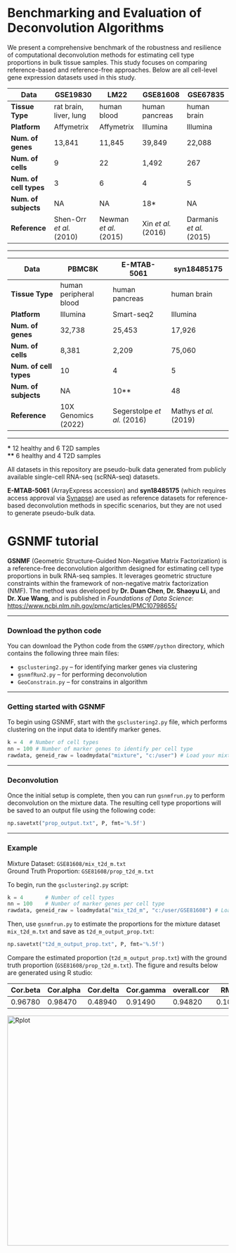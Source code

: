# Benchmarking and Evaluation of Deconvolution Algorithms
We present a comprehensive benchmark of the robustness and resilience of computational deconvolution methods for estimating cell type proportions in bulk tissue samples. This study focuses on comparing reference-based and reference-free approaches.  Below are all cell-level gene expression datasets used in this study.


| Data           | GSE19830                  | LM22                       | GSE81608                 | GSE67835                  |
|----------------|---------------------------|----------------------------|--------------------------|---------------------------|
| **Tissue Type**      | rat brain, liver, lung     | human blood                | human pancreas           | human brain               |
| **Platform**         | Affymetrix                 | Affymetrix                 | Illumina                 | Illumina                  |
| **Num. of genes**    | 13,841                     | 11,845                     | 39,849                   | 22,088                    |
| **Num. of cells**    | 9                          | 22                         | 1,492                    | 267                       |
| **Num. of cell types** | 3                          | 6                          | 4                        | 5                         |
| **Num. of subjects** | NA                         | NA                         | 18*                      | NA                        |
| **Reference**        | Shen-Orr *et al.* (2010)   | Newman *et al.* (2015)     | Xin *et al.* (2016)      | Darmanis *et al.* (2015)  |

---

| Data           | PBMC8K                   | E-MTAB-5061                | syn18485175              |
|----------------|--------------------------|----------------------------|--------------------------|
| **Tissue Type**      | human peripheral blood     | human pancreas              | human brain              |
| **Platform**         | Illumina                   | Smart-seq2                  | Illumina                 |
| **Num. of genes**    | 32,738                     | 25,453                      | 17,926                   |
| **Num. of cells**    | 8,381                      | 2,209                       | 75,060                   |
| **Num. of cell types** | 10                         | 4                           | 5                        |
| **Num. of subjects** | NA                         | 10**                        | 48                       |
| **Reference**        | 10X Genomics (2022)        | Segerstolpe *et al.* (2016) | Mathys *et al.* (2019)   |

---

**\*** 12 healthy and 6 T2D samples  
**\*\*** 6 healthy and 4 T2D samples

All datasets in this repository are pseudo-bulk data generated from publicly available single-cell RNA-seq (scRNA-seq) datasets.

**E-MTAB-5061** (ArrayExpress accession) and **syn18485175** (which requires access approval via [Synapse](https://www.synapse.org/Synapse:syn18485175)) are used as reference datasets for reference-based deconvolution methods in specific scenarios, but they are not used to generate pseudo-bulk data.

# GSNMF tutorial

**GSNMF** (Geometric Structure-Guided Non-Negative Matrix Factorization) is a reference-free deconvolution algorithm designed for estimating cell type proportions in bulk RNA-seq samples. It leverages geometric structure constraints within the framework of non-negative matrix factorization (NMF). The method was developed by **Dr. Duan Chen**, **Dr. Shaoyu Li**, and **Dr. Xue Wang**, and is published in *Foundations of Data Science*: https://www.ncbi.nlm.nih.gov/pmc/articles/PMC10798655/

---

### Download the python code

You can download the Python code from the `GSNMF/python` directory, which contains the following three main files:
- `gsclustering2.py` – for identifying marker genes via clustering
- `gsnmfRun2.py` – for performing deconvolution
- `GeoConstrain.py` – for constrains in algorithm


---

### Getting started with GSNMF

To begin using GSNMF, start with the `gsclustering2.py` file, which performs clustering on the input data to identify marker genes.


```python
k = 4  # Number of cell types
nn = 100 # Number of marker genes to identify per cell type
rawdata, geneid_raw = loadmydata("mixture", "c:/user") # Load your mixture data
```

---

### Deconvolution

Once the initial setup is complete, then you can run `gsnmfrun.py` to perform deconvolution on the mixture data. The resulting cell type proportions will be saved to an output file using the following code:

```python
np.savetxt("prop_output.txt", P, fmt='%.5f')
```

---


### Example

Mixture Dataset: `GSE81608/mix_t2d_m.txt`  
Ground Truth Proportion: `GSE81608/prop_t2d_m.txt`

To begin, run the `gsclustering2.py` script:

```python
k = 4       # Number of cell types
nn = 100    # Number of marker genes per cell type
rawdata, geneid_raw = loadmydata("mix_t2d_m", "c:/user/GSE81608") # Load your mixture data
```

Then, use `gsnmfrun.py` to estimate the proportions for the mixture dataset `mix_t2d_m.txt` and save as `t2d_m_output_prop.txt`:

```python
np.savetxt("t2d_m_output_prop.txt", P, fmt='%.5f')
```

Compare the estimated proportion (`t2d_m_output_prop.txt`) with the ground truth proportion (`GSE81608/prop_t2d_m.txt`). The figure and results below are generated using R studio:


| Cor.beta     | Cor.alpha    | Cor.delta    | Cor.gamma    | overall.cor  | RMSE     | mAD     |
|----------|----------|----------|----------|----------|----------|---------|
| 0.96780  | 0.98470  | 0.48940  | 0.91490  | 0.94820  | 0.10640  | 0.06967 |

<img src="https://github.com/user-attachments/assets/de4772c2-ccf8-4a66-b10f-bde253f4a33f" alt="Rplot" width="622" height="523">





